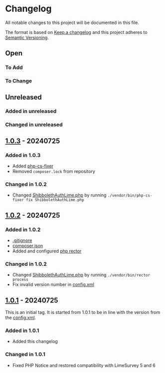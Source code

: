 # Changelog

All notable changes to this project will be documented in this file.

The format is based on [Keep a changelog](http://keepachangelog.com/)
and this project adheres to [Semantic Versioning](http://semver.org/).

## Open

### To Add

### To Change

## Unreleased

### Added in unreleased


### Changed in unreleased

## [1.0.3](https://github.com/stevleibelt/ShibbolethAuthLimeSurvey/tree/1.0.3) - 20240725

### Added in 1.0.3

* Added [php-cs-fixer](https://github.com/PHP-CS-Fixer/PHP-CS-Fixer)
* Removed `composer.lock` from repository

### Changed in 1.0.2

* Changed [ShibbolethAuthLime.php](ShibbolethAuthLime.php) by running `./vendor/bin/php-cs-fixer fix ShibbolethAuthLime.php`

## [1.0.2](https://github.com/stevleibelt/ShibbolethAuthLimeSurvey/tree/1.0.2) - 20240725

### Added in 1.0.2

* [.gitignore](.gitignore)
* [composer.json](composer.json)
* Added and configured [php rector](https://getrector.com/)

### Changed in 1.0.2

* Changed [ShibbolethAuthLime.php](ShibbolethAuthLime.php) by running `./vendor/bin/rector process`
* Fix invalid version number in [config.xml](config.xml)

## [1.0.1](https://github.com/stevleibelt/ShibbolethAuthLimeSurvey/tree/1.0.1) - 20240725

This is an initial tag. It is started from 1.0.1 to be in line with the version from the [config.xml](config.xml).

### Added in 1.0.1

* Added this changelog

### Changed in 1.0.1

* Fixed PHP Notice and restored compatibility with LimeSurvey 5 and 6
